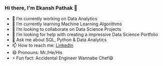 ### Hi there, I'm Ekansh Pathak 👋

- 🔭 I’m currently working on Data Analytics
- 🌱 I’m currently learning Machine Learning Algorithms
- 👯 I’m looking to collaborate on Data Science Projects
- 🤔 I’m looking for help with creating a impressive Data Science Portfolio
- 💬 Ask me about SQL, Python & Data Analytics
- 📫 How to reach me: [LinkedIn](https://linkedin.com/in/ekansh-pathak/)
- 😄 Pronouns: Mr./He/His
- ⚡ Fun fact: Accidental Engineer Wannabe Chef😄
